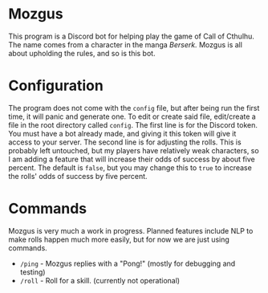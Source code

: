 # Mozgus

This program is a Discord bot for helping play the game of Call of Cthulhu.
The name comes from a character in the manga *Berserk.* Mozgus is all about
upholding the rules, and so is this bot.

# Configuration

The program does not come with the `config` file, but after being run the
first time, it will panic and generate one. To edit or create said file,
edit/create a file in the root directory called `config`. The first
line is for the Discord token. You must have a bot already made, and giving
it this token will give it access to your server. The second line is for
adjusting the rolls. This is probably left untouched, but my players have
relatively weak characters, so I am adding a feature that will increase
their odds of success by about five percent. The default is `false`, but
you may change this to `true` to increase the rolls' odds of success by
five percent.

# Commands

Mozgus is very much a work in progress. Planned features include NLP
to make rolls happen much more easily, but for now we are just using
commands.

* `/ping` - Mozgus replies with a "Pong!" (mostly for debugging and
testing)
*  `/roll` - Roll for a skill. (currently not operational)

